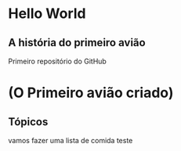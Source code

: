 # Hello World #
## A história do primeiro avião ##
Primeiro repositório do GitHub
# (O Primeiro avião criado) #
## Tópicos ##
vamos fazer uma lista de comida
teste



